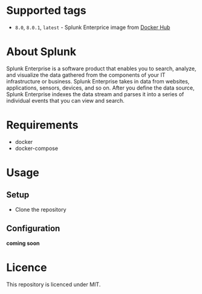 # Supported tags
* `8.0`, `8.0.1`, `latest` - Splunk Enterprice image from [Docker Hub](https://hub.docker.com/r/splunk/splunk)

# About Splunk
Splunk Enterprise is a software product that enables you to search, analyze, and visualize the data gathered from the components of your IT infrastructure or business. Splunk Enterprise takes in data from websites, applications, sensors, devices, and so on. After you define the data source, Splunk Enterprise indexes the data stream and parses it into a series of individual events that you can view and search. 

# Requirements  
* docker  
* docker-compose  

# Usage  
## Setup  
* Clone the repository

## Configuration 
**coming soon**

# Licence
This repository is licenced under MIT.

